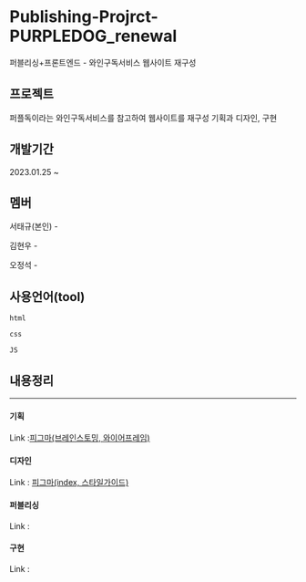 # Publishing-Projrct-PURPLEDOG_renewal

퍼블리싱+프론트엔드 - 와인구독서비스 웹사이트 재구성

## 프로젝트

퍼플독이라는 와인구독서비스를 참고하여 웹사이트를 재구성 기획과 디자인, 구현

## 개발기간

2023.01.25 ~

## 멤버

서태규(본인) -

김현우 -

오정석 -

## 사용언어(tool)

`html`

`css`

`JS`

## 내용정리

---

#### 기획

Link :[피그마(브레인스토밍, 와이어프레임)](https://www.figma.com/file/W42Cb9WC8BdGCTiYGUqS7U/%ED%8D%BC%ED%94%8C%EB%8F%85?node-id=0%3A1&t=t6eYg1JD7YOzNcmC-1)

#### 디자인

Link : [피그마(index, 스타일가이드)](https://www.figma.com/file/Xx41gDnnYUhInRNnO3GZpa/%EC%84%9C%ED%83%9C%EA%B7%9C_%ED%8D%BC%ED%94%8C%EB%8F%8501?node-id=0%3A1&t=6TxV06T3aFDbhlBi-1)

#### 퍼블리싱

Link :

#### 구현

Link :
